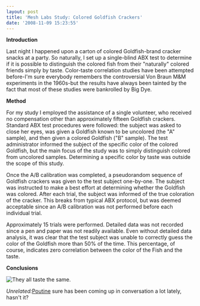 ```yaml
---
layout: post
title: 'Mesh Labs Study: Colored Goldfish Crackers'
date: '2008-11-09 15:23:55'
---
```



**Introduction**

Last night I happened upon a carton of colored Goldfish-brand cracker snacks at a party. So naturally, I set up a single-blind ABX test to determine if it is possible to distinguish the colored fish from their "naturally" colored friends simply by taste. Color-taste correlation studies have been attempted before-I'm sure everybody remembers the controversial Von Braun M&M experiments in the 1960s-but the results have always been tainted by the fact that most of these studies were bankrolled by Big Dye.

**Method**

For my study I employed the assistance of a single volunteer, who received no compensation other than approximately fifteen Goldfish crackers. Standard ABX test procedures were followed: the subject was asked to close her eyes, was given a Goldfish known to be uncolored (the "A" sample), and then given a colored Goldfish ("B" sample). The test administrator informed the subject of the specific color of the colored Goldfish, but the main focus of the study was to simply distinguish colored from uncolored samples. Determining a specific color by taste was outside the scope of this study.

Once the A/B calibration was completed, a pseudorandom sequence of Goldfish crackers was given to the test subject one-by-one. The subject was instructed to make a best effort at determining whether the Goldfish was colored. After each trial, the subject was informed of the true coloration of the cracker. This breaks from typical ABX protocol, but was deemed acceptable since an A/B calibration was not performed before each individual trial.

Approximately 15 trials were performed. Detailed data was not recorded since a pen and paper was not readily available. Even without detailed data analysis, it was clear that the test subject was unable to correctly guess the color of the Goldfish more than 50% of the time. This percentage, of course, indicates zero correlation between the color of the Fish and the taste.

**Conclusions**

![](http://res.cloudinary.com/meshulam/image/upload/v1437619503/goldfish_lneza2.jpg "They all taste the same.")

*Unrelated:*[Poutine](http://www.thestar.com/living/Food/article/530474) sure has been coming up in conversation a lot lately, hasn't it?


